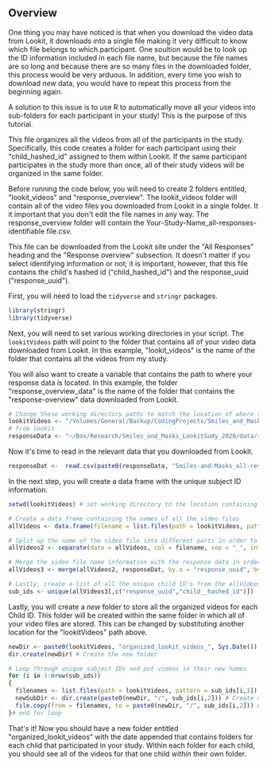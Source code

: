 ## Overview

One thing you may have noticed is that when you download the video data from Lookit, it downloads into a single file making it very difficult to know which file belongs to which participant. One soultion would be to look up the ID information included in each file name, but because the file names are so long and because there are so many files in the downloaded folder, this process would be very arduous. In addition, every time you wish to download *new* data, you would have to repeat this process from the beginning again. 

A solution to this issue is to use R to automatically move all your videos into sub-folders for each participant in your study! This is the purpose of this tutorial. 

This file organizes all the videos from all of the participants in the study. Specifically, this code creates a folder for each participant using their "child_hashed_id" assigned to them within Lookit. If the same participant participates in the study more than once, all of their study videos will be organized in the same folder. 

Before running the code below, you will need to create 2 folders entitled, "lookit_videos" and "response_overview". The lookit_videos folder will contain all of the video files you downloaded from Lookit in a single folder. It it important that you don't edit the file names in any way. The response_overview folder will contain the Your-Study-Name_all-responses-identifiable file.csv. 

This file can be downloaded from the Lookit site under the "All Responses" heading and the "Response overview" subsection. It doesn't matter if you select identifying information or not; it is important, however, that this file contains the child's hashed id ("child_hashed_id") and the response_uuid ("response_uuid").

First, you will need to load the `tidyverse` and `stringr` packages.


```r
library(stringr)
library(tidyverse)
```


Next, you will need to set various working directories in your script. The `lookitVideos` path will point to the folder that contains all of your video data downloaded from Lookit. In this example, "lookit_videos" is the name of the folder that contains all the videos from my study. 

You will also want to create a variable that contains the path to where your response data is located. In this example, the folder "response_overview_data" is the name of the folder that contains the "response-overview" data downloaded from Lookit. 


```r
# Change these working directory paths to match the location of where these folders/files are organized on your computer
lookitVideos <- "/Volumes/General/Backup/CodingProjects/Smiles_and_Masks_LookitStudy/lookit_videos/" # Location that contains all the videos downloaded
# from lookit
responseData <- "~/Box/Research/Smiles_and_Masks_LookitSudy_2020/data/response_overview_data/" # location where response data are stored
```


Now it's time to read in the relevant data that you downloaded from Lookit. 


```r
responseDat <-  read.csv(paste0(responseData, "Smiles-and-Masks_all-responses-identifiable.csv"), na.strings = " ")
```

In the next step, you will create a data frame with the unique subject ID information.


```r
setwd(lookitVideos) # set working directory to the location containing all the videos downloaded from Lookit

# Create a data frame containing the names of all the video files
allVideos <- data.frame(filename = list.files(path = lookitVideos, pattern = ".mp4"))

# Split up the name of the video file into different parts in order to extract the different pieces of information coneyed in the data file name
allVideos2 <- separate(data = allVideos, col = filename, sep = "_", into = c("X1","X2" ,"trial_type", "response_uuid"),remove = F)

# Merge the video file name information with the response data in order to get the child'd ID information
allVideos3 <- merge(allVideos2, responseDat, by.x = "response_uuid", by.y = "response__uuid")

# Lastly, create a list of all the unique child ID's from the allVideos3 data frame
sub_ids <- unique(allVideos3[,c("response_uuid","child__hashed_id")])  # create a list of the study IDs
```

Lastly, you will create a *new* folder to store all the organized videos for each Child ID. This folder will be created within the same folder in which all of your video files are stored. This can be changed by substituting another location for the "lookitVideos" path above. 


```r
newDir <- paste0(lookitVideos, "organized_lookit_videos_", Sys.Date()) # Create the new folder name with today's date
dir.create(newDir) # Create the new folder 

# Loop through unique subject IDs and put videos in their new homes
for (i in 1:nrow(sub_ids))
{
  filenames <- list.files(path = lookitVideos, pattern = sub_ids[i,1]) #list all the files for a specific subject
  newSubDir <- dir.create(paste0(newDir, "/", sub_ids[i,2])) # Create new subject-specific folder
  file.copy(from = filenames, to = paste0(newDir, "/", sub_ids[i,2])) # Copies all the files into the new homes
}# end for loop
```

That's it! Now you should have a new folder entitled "organized_lookit_videos" with the date appended that contains folders for each child that participated in your study. Within each folder for each child, you should see all of the videos for that one child *within* their own folder. 






